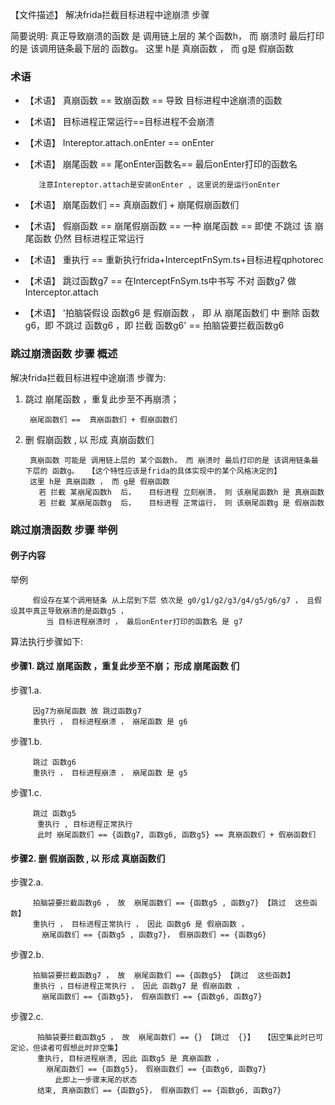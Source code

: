 【文件描述】 解决frida拦截目标进程中途崩溃 步骤

简要说明:  真正导致崩溃的函数 是 调用链上层的 某个函数h， 而 崩溃时 最后打印的是 该调用链条最下层的 函数g。  这里 h是 真崩函数 ， 而 g是 假崩函数

### 术语
- 【术语】 真崩函数 == 致崩函数 == 导致 目标进程中途崩溃的函数

- 【术语】 目标进程正常运行==目标进程不会崩溃
 
- 【术语】 Intereptor.attach.onEnter == onEnter
 
- 【术语】 崩尾函数 == 尾onEnter函数名== 最后onEnter打印的函数名  
 
         注意Intereptor.attach是安装onEnter , 这里说的是运行onEnter
 
- 【术语】 崩尾函数们 == 真崩函数们 + 崩尾假崩函数们
 
- 【术语】 假崩函数 == 崩尾假崩函数 == 一种  崩尾函数 == 即使 不跳过 该 崩尾函数  仍然 目标进程正常运行

- 【术语】 重执行 == 重新执行frida+InterceptFnSym.ts+目标进程qphotorec

- 【术语】 跳过函数g7 == 在InterceptFnSym.ts中书写  不对  函数g7 做 Interceptor.attach

- 【术语】  '拍脑袋假设 函数g6  是 假崩函数 ， 即 从 崩尾函数们 中 删除 函数g6，即 不跳过 函数g6 ，即 拦截 函数g6'   == 拍脑袋要拦截函数g6


### 跳过崩溃函数 步骤 概述
 解决frida拦截目标进程中途崩溃 步骤为:
 1. 跳过 崩尾函数 ，重复此步至不再崩溃；   

         崩尾函数们 ==  真崩函数们 + 假崩函数们 
 
 2. 删 假崩函数 , 以 形成 真崩函数们

         真崩函数 可能是 调用链上层的 某个函数h， 而 崩溃时 最后打印的是 该调用链条最下层的 函数g。  【这个特性应该是frida的具体实现中的某个风格决定的】
         这里 h是 真崩函数 ， 而 g是 假崩函数
           若 拦截 某崩尾函数h  后，   目标进程 立刻崩溃， 则 该崩尾函数h 是 真崩函数
           若 拦截 某崩尾函数g  后，   目标进程 正常运行， 则 该崩尾函数g 是 假崩函数


### 跳过崩溃函数 步骤 举例
#### 例子内容
举例

         假设存在某个调用链条 从上层到下层 依次是 g0/g1/g2/g3/g4/g5/g6/g7 ， 且假设其中真正导致崩溃的是函数g5 ， 
            当 目标进程崩溃时 ， 最后onEnter打印的函数名 是 g7

算法执行步骤如下:

####  步骤1. 跳过 崩尾函数 ，重复此步至不崩； 形成 崩尾函数 们


 
 
 步骤1.a. 
 
         因g7为崩尾函数 故 跳过函数g7
         重执行 ， 目标进程崩溃 ， 崩尾函数 是 g6

 步骤1.b.

         跳过 函数g6
         重执行 ， 目标进程崩溃 ， 崩尾函数 是 g5
          
 步骤1.c.

         跳过 函数g5
          重执行 , 目标进程正常执行
          此时 崩尾函数们 == {函数g7, 函数g6, 函数g5} == 真崩函数们 + 假崩函数们

####  步骤2. 删 假崩函数 , 以 形成 真崩函数们
 
 步骤2.a. 

         拍脑袋要拦截函数g6 ， 故  崩尾函数们 == {函数g5 , 函数g7} 【跳过  这些函数】
         重执行 ， 目标进程正常执行 ， 因此 函数g6 是 假崩函数 ， 
           崩尾函数们 == {函数g5 , 函数g7}， 假崩函数们 == {函数g6}
 
 步骤2.b. 
 
         拍脑袋要拦截函数g7 ， 故  崩尾函数们 == {函数g5} 【跳过  这些函数】
         重执行 ，目标进程正常执行 ， 因此 函数g7 是 假崩函数 ， 
           崩尾函数们 == {函数g5}， 假崩函数们 == {函数g6, 函数g7}
 
 步骤2.c. 
 
          拍脑袋要拦截函数g5 ， 故  崩尾函数们 == {} 【跳过  {}】  【因空集此时已可定论，但读者可假想此时非空集】
          重执行, 目标进程崩溃, 因此 函数g5 是 真崩函数 ，
            崩尾函数们 == {函数g5}， 假崩函数们 == {函数g6, 函数g7}
              此即上一步骤末尾的状态
          结束, 真崩函数们 == {函数g5}， 假崩函数们 == {函数g6, 函数g7}